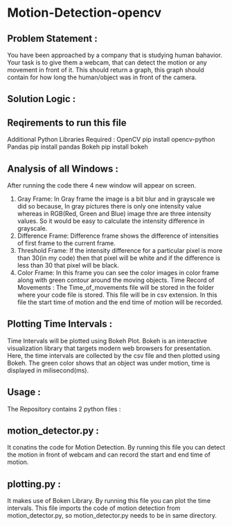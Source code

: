# Motion-Detection-opencv

## Problem Statement :
You have been approached by a company that is studying human bahavior. Your task is to give them a webcam, that can detect the motion or any movement in front of it. This should return a graph, this graph should contain for how long the human/object was in front of the camera.

## Solution Logic :

## Reqirements to run this file
Additional Python Libraries Required :
OpenCV
   pip install opencv-python
Pandas
   pip install pandas
Bokeh
  pip install bokeh
## Analysis of all Windows :
After running the code there 4 new window will appear on screen.

1. Gray Frame:
In Gray frame the image is a bit blur and in grayscale we did so because, In gray pictures there is only one intensity value whereas in RGB(Red, Green and Blue) image thre are three intensity values. So it would be easy to calculate the intensity difference in grayscale.
2. Difference Frame:
Difference frame shows the difference of intensities of first frame to the current frame.
3. Threshold Frame:
If the intensity difference for a particular pixel is more than 30(in my code) then that pixel will be white and if the difference is less than 30 that pixel will be black.
4. Color Frame:
In this frame you can see the color images in color frame along with green contour around the moving objects.
Time Record of Movements :
The Time_of_movements file will be stored in the folder where your code file is stored. This file will be in csv extension. In this file the start time of motion and the end time of motion will be recorded.

## Plotting Time Intervals :
Time Intervals will be plotted using Bokeh Plot. Bokeh is an interactive visualization library that targets modern web browsers for presentation. Here, the time intervals are collected by the csv file and then plotted using Bokeh. The green color shows that an object was under motion, time is displayed in milisecond(ms).

## Usage :
The Repository contains 2 python files :

## motion_detector.py :
It conatins the code for Motion Detection. By running this file you can detect the motion in front of webcam and can record the start and end time of motion.
## plotting.py :
It makes use of Boken Library. By running this file you can plot the time intervals. This file imports the code of motion detection from motion_detector.py, so motion_detector.py needs to be in same directory.
